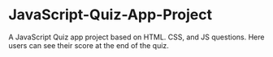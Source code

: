 # JavaScript-Quiz-App-Project
A JavaScript Quiz app project based on HTML. CSS, and JS questions. Here users can see their score at the end of the quiz.
